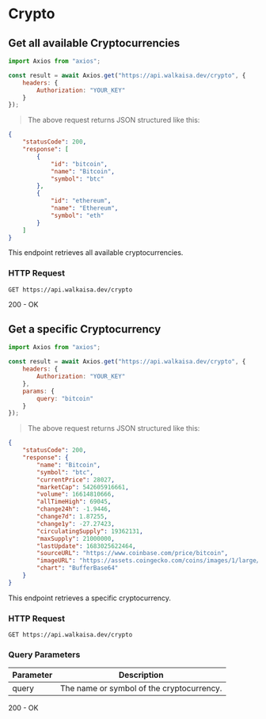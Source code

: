 # Crypto

## Get all available Cryptocurrencies

```javascript
import Axios from "axios";

const result = await Axios.get("https://api.walkaisa.dev/crypto", {
    headers: {
        Authorization: "YOUR_KEY"
    }
});
```

> The above request returns JSON structured like this:

```json
{
    "statusCode": 200,
    "response": [
        {
            "id": "bitcoin",
            "name": "Bitcoin",
            "symbol": "btc"
        },
        {
            "id": "ethereum",
            "name": "Ethereum",
            "symbol": "eth"
        }
    ]
}
```

This endpoint retrieves all available cryptocurrencies.

### HTTP Request

`GET https://api.walkaisa.dev/crypto`

<aside class="success">
200 - OK
</aside>

## Get a specific Cryptocurrency

```javascript
import Axios from "axios";

const result = await Axios.get("https://api.walkaisa.dev/crypto", {
    headers: {
        Authorization: "YOUR_KEY"
    },
    params: {
        query: "bitcoin"
    }
});
```

> The above request returns JSON structured like this:

```json
{
    "statusCode": 200,
    "response": {
        "name": "Bitcoin",
        "symbol": "btc",
        "currentPrice": 28027,
        "marketCap": 542605916661,
        "volume": 16614810666,
        "allTimeHigh": 69045,
        "change24h": -1.9446,
        "change7d": 1.87255,
        "change1y": -27.27423,
        "circulatingSupply": 19362131,
        "maxSupply": 21000000,
        "lastUpdate": 1683025622464,
        "sourceURL": "https://www.coinbase.com/price/bitcoin",
        "imageURL": "https://assets.coingecko.com/coins/images/1/large/bitcoin.png?1547033579",
        "chart": "BufferBase64"
    }
}
```

This endpoint retrieves a specific cryptocurrency.

### HTTP Request

`GET https://api.walkaisa.dev/crypto`

### Query Parameters

| Parameter | Description                               |
| --------- | ----------------------------------------- |
| query     | The name or symbol of the cryptocurrency. |

<aside class="success">
200 - OK
</aside>
